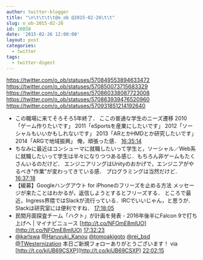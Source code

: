 ```yaml
---
author: twitter-blogger
title: "\n\t\t\t\t@o_ob @2015-02-26\t\t"
slug: o_ob-2015-02-26
id: 10858
date: '2015-02-26 12:00:00'
layout: post
categories:
  - twitter
tags:
  - twitter-digest
---
```


https://twitter.com/o_ob/statuses/570849553894633472 https://twitter.com/o_ob/statuses/570850073715683329 https://twitter.com/o_ob/statuses/570860338087723008 https://twitter.com/o_ob/statuses/570863939476520960 https://twitter.com/o_ob/statuses/570931851214192640  

*   この職場に来てそろそろ5年終了． ここの普通な学生のニーズ遷移 2010「ゲーム作りたいです」 2011「eSportsを産業にしたいです」 2012「ソーシャルもいいかもしれないです」 2013「ARとかHMDとか研究したいです」 2014「ARGで地域振興」 俺，頑張った感． [16:35:14](https://twitter.com/o_ob/statuses/570849553894633472)
*   ちなみに最近はコンシューマに就職したいって学生と，ソーシャル／Web系に就職したいって学生は半々になりつつある感じ．もちろん非ゲームもたくさんいるのだけど． エンジニアリングはUnityのおかげで，エンジニアがやるべき"作業"が変わってきている感． プログラミングは当然だけど． [16:37:18](https://twitter.com/o_ob/statuses/570850073715683329)
*   【緩募】Googleハングアウト for iPhoneのフリーズを止める方法 メッセージが来たことはわかるが，返信しようとするとフリーズする． ところで最近，Ingress界隈ではSlackが流行っている．IRCでいいじゃん，と思うが．Slackは研究室には便利ですね． [17:18:05](https://twitter.com/o_ob/statuses/570860338087723008)
*   民間月面探査チーム「ハクト」が計画を発表 - 2016年後半にFalcon 9で打ち上げへ | マイナビニュース [http://t.co/NFOmE8mlUO](http://t.co/NFOmE8mlUO) [17:32:23](https://twitter.com/o_ob/statuses/570863939476520960)
*   [@karlswa](https://twitter.com/karlswa) [@Haruyuki_Kanou](https://twitter.com/Haruyuki_Kanou) [@tomoakigoto](https://twitter.com/tomoakigoto) [@rei_bsd](https://twitter.com/rei_bsd) [@TWesternization](https://twitter.com/TWesternization) 本日ご新規フォローありがとうございます！ via [http://t.co/kiUB69CSXP](http://t.co/kiUB69CSXP) [22:02:15](https://twitter.com/o_ob/statuses/570931851214192640)